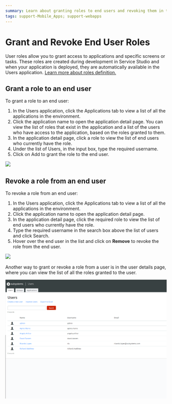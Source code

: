 ```yaml
---
summary: Learn about granting roles to end users and revoking them in the Users application.
tags: support-Mobile_Apps; support-webapps
---
```


# Grant and Revoke End User Roles

User roles allow you to grant access to applications and specific screens or tasks. These roles are created during development in Service Studio and when your application is deployed, they are automatically available in the Users application. [Learn more about roles definition.](../user-roles/intro.md) 

## Grant a role to an end user

To grant a role to an end user:

1. In the Users application, click the Applications tab to view a list of all the applications in the environment. 
1. Click the application name to open the application detail page. You can view the list of roles that exist in the application and a list of the users who have access to the application, based on the roles granted to them.
1. In the application detail page, click a role to view the list of end users who currently have the role.
1. Under the list of Users, in the input box, type the required username. 
1. Click on Add to grant the role to the end user.

![](images/end-user-roles-gif1.gif?width=500)

## Revoke a role from an end user

To revoke a role from an end user:

1. In the Users application, click the Applications tab to view a list of all the applications in the environment.
1. Click the application name to open the application detail page.
1. In the application detail page, click the required role to view the list of end users who currently have the role.
1. Type the required username in the search box above the list of users and click Search.
1. Hover over the end user in the list and click on **Remove** to revoke the role from the end user.

![](images/end-user-roles-gif2.gif?width=500)

Another way to grant or revoke a role from a user is in the user details page, where you can view the list of all the roles granted to the user.

![](images/users.gif?width=500)
